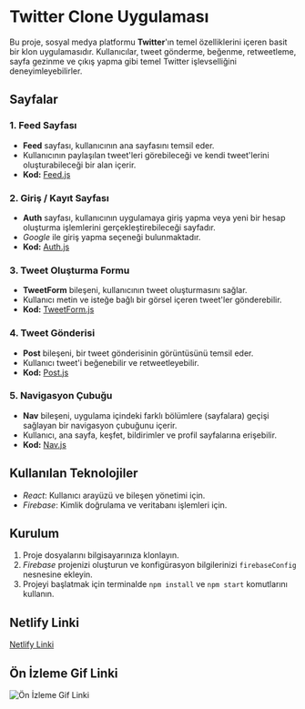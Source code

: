 # Twitter Clone Uygulaması

Bu proje, sosyal medya platformu **Twitter**'ın temel özelliklerini içeren basit bir klon uygulamasıdır. Kullanıcılar, tweet gönderme, beğenme, retweetleme, sayfa gezinme ve çıkış yapma gibi temel Twitter işlevselliğini deneyimleyebilirler.

## Sayfalar

### 1. Feed Sayfası

- **Feed** sayfası, kullanıcının ana sayfasını temsil eder.
- Kullanıcının paylaşılan tweet'leri görebileceği ve kendi tweet'lerini oluşturabileceği bir alan içerir.
- **Kod:** [Feed.js](src/pages/Feed.js)

### 2. Giriş / Kayıt Sayfası

- **Auth** sayfası, kullanıcının uygulamaya giriş yapma veya yeni bir hesap oluşturma işlemlerini gerçekleştirebileceği sayfadır.
- _Google_ ile giriş yapma seçeneği bulunmaktadır.
- **Kod:** [Auth.js](src/pages/Auth.js)

### 3. Tweet Oluşturma Formu

- **TweetForm** bileşeni, kullanıcının tweet oluşturmasını sağlar.
- Kullanıcı metin ve isteğe bağlı bir görsel içeren tweet'ler gönderebilir.
- **Kod:** [TweetForm.js](src/components/TweetForm.js)

### 4. Tweet Gönderisi

- **Post** bileşeni, bir tweet gönderisinin görüntüsünü temsil eder.
- Kullanıcı tweet'i beğenebilir ve retweetleyebilir.
- **Kod:** [Post.js](src/components/Post.js)

### 5. Navigasyon Çubuğu

- **Nav** bileşeni, uygulama içindeki farklı bölümlere (sayfalara) geçişi sağlayan bir navigasyon çubuğunu içerir.
- Kullanıcı, ana sayfa, keşfet, bildirimler ve profil sayfalarına erişebilir.
- **Kod:** [Nav.js](src/components/Nav.js)

## Kullanılan Teknolojiler

- _React_: Kullanıcı arayüzü ve bileşen yönetimi için.
- _Firebase_: Kimlik doğrulama ve veritabanı işlemleri için.

## Kurulum

1. Proje dosyalarını bilgisayarınıza klonlayın.
2. _Firebase_ projenizi oluşturun ve konfigürasyon bilgilerinizi `firebaseConfig` nesnesine ekleyin.
3. Projeyi başlatmak için terminalde `npm install` ve `npm start` komutlarını kullanın.

## Netlify Linki

[Netlify Linki](<Netlify Linki>)

## Ön İzleme Gif Linki

![Ön İzleme Gif Linki](src/assets/screen.gif)

